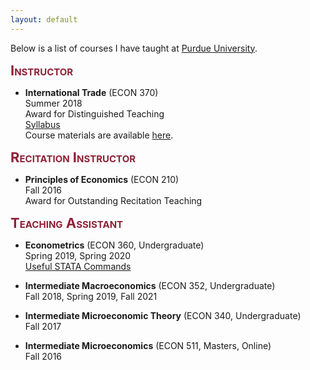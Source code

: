 ```yaml
---
layout: default
---
```



<!-- I have taught several courses, both as instructor and in my capacity as a Teaching Assistant at [Purdue University](https://www.purdue.edu/). 

<span style=" color:#8F2137; font-size:30px;">**Teaching**</span>

---
-->

Below is a list of courses I have taught at [Purdue University](https://www.purdue.edu/). <br>

<!--
<span style="color:blue">**Instructor**</span>.
  
<span style="color:ForestGreen; font-size:1em;">**Instructor**</span> 
### Instructor -->

<span style="color:#8F2137; font-size:22px; font-variant: small-caps;">**Instructor**</span>

* **International Trade** (ECON 370) <br>
Summer 2018 <br>
Award for Distinguished Teaching <br>
[Syllabus](http://debasmita-das-econ.github.io/resources/Syllabus_370_Summer_2018.pdf) <i class="fa fa-download"> </i> <br>
Course materials are available [here](http://github.com/debasmita-das-econ/econ-370-summer-2018).<br>
<!-- Syllabus -->


<span style="color:#8F2137; font-size:22px; font-variant: small-caps;">**Recitation Instructor**</span>
<!--  ### Recitation Instructor -->

* **Principles of Economics** (ECON 210)  <br>
Fall 2016 <br>
Award for Outstanding Recitation Teaching



<!-- ### Teaching Assistant -->
<span style="color:#8F2137; font-size:22px; font-variant: small-caps;">**Teaching Assistant**</span>

* **Econometrics** (ECON 360, Undergraduate) <br>
Spring 2019, Spring 2020  <br>
[Useful STATA Commands](http://debasmita-das-econ.github.io/resources/Useful_STATA_Commands.pdf) <i class="fa fa-download"> </i> <br>

* **Intermediate Macroeconomics** (ECON 352, Undergraduate)  <br>
Fall 2018, Spring 2019, Fall 2021  <br>

* **Intermediate Microeconomic Theory** (ECON 340, Undergraduate)  <br>
Fall 2017  <br>

* **Intermediate Microeconomics** (ECON 511, Masters, Online)  <br>
Fall 2016  <br>

<!--

### Instructor

ECON 370 International Trade - Summer 2018

*Award for Distinguished Teaching* 

### Recitation Instructor

ECON 210 Principles of Economics - Fall 2016

*Award for Outstanding Recitation Teaching*

### Teaching Assistant

* ECON 360 Economentrics  - Spring 2019, Spring 2020
* ECON 352 Intermediate Macroeconomics - Fall 2018, Spring 2019, Fall 2021
* ECON 340 Intermediate Microeconomic Theory - Fall 2017
* ECON 511 Intermediate Microeconomics - Fall 2016
-->





<br>




<br><br><br>
